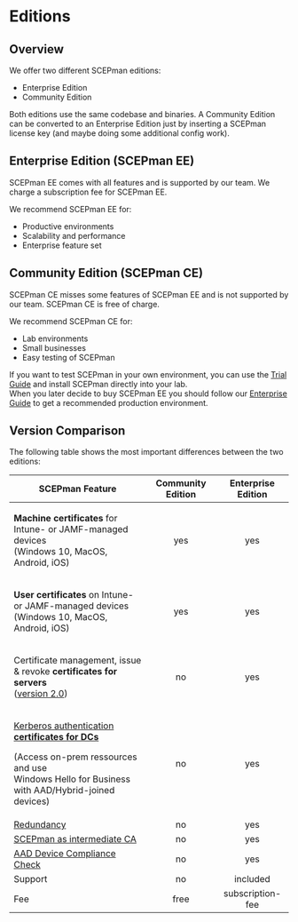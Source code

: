 # Editions

## Overview

We offer two different SCEPman editions:

* Enterprise Edition
* Community Edition

Both editions use the same codebase and binaries. A Community Edition can be converted to an Enterprise Edition just by inserting a SCEPman license key (and maybe doing some additional config work).

## Enterprise Edition (SCEPman EE)

SCEPman EE comes with all features and is supported by our team. We charge a subscription fee for SCEPman EE.

We recommend SCEPman EE for:

* Productive environments
* Scalability and performance
* Enterprise feature set

## Community Edition (SCEPman CE)

SCEPman CE misses some features of SCEPman EE and is not supported by our team. SCEPman CE is free of charge.

We recommend SCEPman CE for:

* Lab environments
* Small businesses
* Easy testing of SCEPman

If you want to test SCEPman in your own environment, you can use the [Trial Guide](scepman-deployment/trial-guide.md) and install SCEPman directly into your lab.\
When you later decide to buy SCEPman EE you should follow our [Enterprise Guide](scepman-deployment/enterprise-guide.md) to get a recommended production environment.

## Version Comparison

The following table shows the most important differences between the two editions:

| SCEPman Feature                                                                                                                                                                                                                                                                                   | Community Edition | Enterprise Edition |
| ------------------------------------------------------------------------------------------------------------------------------------------------------------------------------------------------------------------------------------------------------------------------------------------------- | :---------------: | :----------------: |
| <p><strong>Machine certificates</strong> for Intune- or JAMF-managed devices<br>(Windows 10, MacOS, Android, iOS)</p>                                                                                                                                                                             |        yes        |         yes        |
| <p><strong>User certificates</strong> on Intune- or JAMF-managed devices<br>(Windows 10, MacOS, Android, iOS)</p>                                                                                                                                                                                 |        yes        |         yes        |
| <p>Certificate management, issue &#x26; revoke <strong>certificates for servers</strong><br>(<a href="changelog.md#2.0-soon-in-preview">version 2.0</a>)</p>                                                                                                                                      |         no        |         yes        |
| <p><a href="https://docs.scepman.com/certificate-deployment/other-1/domain-controller-certificates">Kerberos authentication <strong>certificates for DCs</strong></a><strong></strong></p><p>(Access on-prem ressources and use<br>Windows Hello for Business with AAD/Hybrid-joined devices)</p> |         no        |         yes        |
| [Redundancy](https://docs.scepman.com/scepman-configuration/optional/geo-redundancy)                                                                                                                                                                                                              |         no        |         yes        |
| [SCEPman as intermediate CA](https://docs.scepman.com/scepman-configuration/optional/intermediate-certificate)                                                                                                                                                                                    |         no        |         yes        |
| [AAD Device Compliance Check](https://docs.scepman.com/scepman-configuration/optional/application-settings#appconfig-intunevalidation-compliancecheck)                                                                                                                                            |         no        |         yes        |
| Support                                                                                                                                                                                                                                                                                           |         no        |      included      |
| Fee                                                                                                                                                                                                                                                                                               |        free       |  subscription-fee  |

